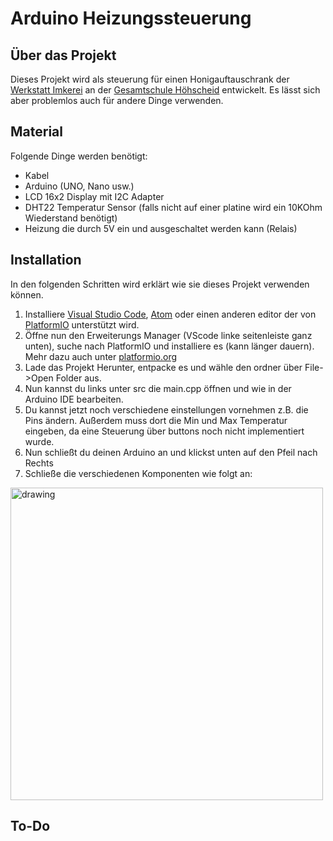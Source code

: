 Arduino Heizungssteuerung
==========================


Über das Projekt
----------------
Dieses Projekt wird als steuerung für einen Honigauftauschrank der [Werkstatt Imkerei](https://werkstatt-imkerei.de/) an der [Gesamtschule Höhscheid](https://gesamtschule-höhscheid.de/) entwickelt. Es lässt sich aber problemlos auch für andere Dinge verwenden.

Material
-------
Folgende Dinge werden benötigt:
*   Kabel
*   Arduino (UNO, Nano usw.)
*   LCD 16x2 Display mit I2C Adapter
*   DHT22 Temperatur Sensor (falls nicht auf einer platine wird ein 10KOhm Wiederstand benötigt)
*   Heizung die durch 5V ein und ausgeschaltet werden kann (Relais)

Installation
------------
In den folgenden Schritten wird erklärt wie sie dieses Projekt verwenden können.

1. Installiere [Visual Studio Code](https://code.visualstudio.com), [Atom](https://atom.io) oder einen anderen editor der von [PlatformIO](https://platformio.org) unterstützt wird.
2. Öffne nun den Erweiterungs Manager (VScode linke seitenleiste ganz unten), suche nach PlatformIO und installiere es (kann länger dauern). Mehr dazu auch unter [platformio.org](https://platformio.org)
2.  Lade das Projekt Herunter, entpacke es und wähle den ordner über File->Open Folder aus.
3. Nun kannst du links unter src die main.cpp öffnen und wie in der Arduino IDE bearbeiten.
4.  Du kannst jetzt noch verschiedene einstellungen vornehmen z.B. die Pins ändern. Außerdem muss dort die Min und Max Temperatur eingeben, da eine Steuerung über buttons noch nicht implementiert wurde.
3.  Nun schließt du deinen Arduino an und klickst unten auf den Pfeil nach Rechts
5.  Schließe die verschiedenen Komponenten wie folgt an:
<img src="https://gitlab.com/johuck/arduino-heat-controll-lcd/raw/master/bauplan_Steckplatine.png" alt="drawing" width="500"/>



To-Do
-----

